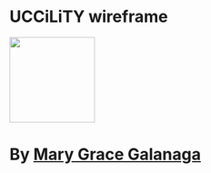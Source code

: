 # UCCiLiTY wireframe

<image src="https://scontent.fcrk2-1.fna.fbcdn.net/v/t1.0-9/27331967_1979147625458525_7950527770111042344_n.jpg?_nc_cat=0&_nc_eui2=v1%3AAeEjHmPgqhsfSmOrJdnH8YKdt79dkcKh_AtcSYYG2UTqsyNjPZIpmKAwnOS_Nvavn-CQO7njM7Z-cOux_G-vqLatJGpjTReS2vy7vDqm-wPyOg&oh=e161e8161efc721a503f2de0c662c41c&oe=5B299A8E" height="150" width="150">

# By <a href="https://www.facebook.com/gracegalanags">Mary Grace Galanaga</a>
